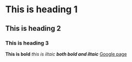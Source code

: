 # This is heading 1
## This is heading 2
### This is heading 3

**This is bold**
*this is iltaic*
***both bold and iltaic***
[Google page](https://google.com)
